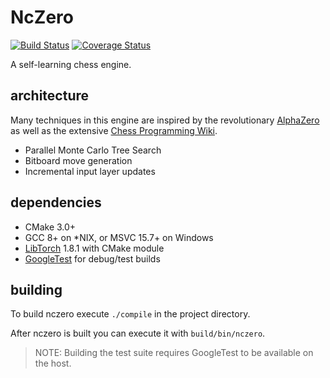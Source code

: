 # NcZero

[![Build Status](https://travis-ci.com/codeandkey/nczero.svg?branch=master)](https://travis-ci.com/codeandkey/nczero) [![Coverage Status](https://coveralls.io/repos/github/codeandkey/nczero/badge.svg?branch=master&kill_cache=1)](https://coveralls.io/github/codeandkey/nczero?branch=master)

A self-learning chess engine.

## architecture

Many techniques in this engine are inspired by the revolutionary [AlphaZero](https://arxiv.org/pdf/1712.01815.pdf) as well as the extensive [Chess Programming Wiki](https://www.chessprogramming.org).

- Parallel Monte Carlo Tree Search
- Bitboard move generation
- Incremental input layer updates

## dependencies

- CMake 3.0+
- GCC 8+ on \*NIX, or MSVC 15.7+ on Windows
- [LibTorch](https://pytorch.org/get-started/locally/) 1.8.1 with CMake module
- [GoogleTest](https://github.com/google/googletest) for debug/test builds

## building

To build nczero execute `./compile` in the project directory.

After nczero is built you can execute it with `build/bin/nczero`.

> NOTE: Building the test suite requires GoogleTest to be available on the host.
